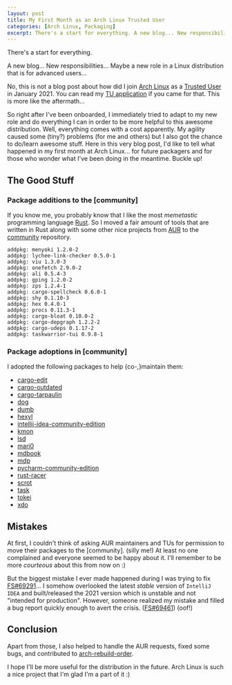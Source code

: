 ```yaml
---
layout: post
title: My First Month as an Arch Linux Trusted User
categories: [Arch Linux, Packaging]
excerpt: There's a start for everything. A new blog... New responsibilities... Maybe a new role in a Linux distribution that is for advanced users...
---
```


There's a start for everything.

A new blog... New responsibilities... Maybe a new role in a Linux distribution that is for advanced users...

No, this is not a blog post about how did I join [Arch Linux](https://archlinux.org/) as a [Trusted User](https://wiki.archlinux.org/index.php/Trusted_Users) in January 2021. You can read my [TU application](https://lists.archlinux.org/pipermail/aur-general/2020-December/036036.html) if you came for that. This is more like the aftermath...

So right after I've been onboarded, I immediately tried to adapt to my new role and do everything I can in order to be more helpful to this awesome distribution. Well, everything comes with a cost apparently. My agility caused some (tiny?) problems (for me and others) but I also got the chance to do/learn awesome stuff. Here in this very blog post, I'd like to tell what happened in my first month at Arch Linux... for future packagers and for those who wonder what I've been doing in the meantime. Buckle up!

## The Good Stuff

### Package additions to the [community]

If you know me, you probably know that I like the most _memetastic_ programming language [Rust](https://www.rust-lang.org/). So I moved a fair amount of tools that are written in Rust along with some other nice projects from [AUR](https://aur.archlinux.org/) to the [community](https://wiki.archlinux.org/index.php/Official_repositories#community) repository.

```
addpkg: menyoki 1.2.0-2
addpkg: lychee-link-checker 0.5.0-1
addpkg: viu 1.3.0-3
addpkg: onefetch 2.9.0-2
addpkg: ali 0.5.4-3
addpkg: gping 1.2.0-2
addpkg: zps 1.2.4-1
addpkg: cargo-spellcheck 0.6.0-1
addpkg: shy 0.1.10-3
addpkg: hex 0.4.0-1
addpkg: procs 0.11.3-1
addpkg: cargo-bloat 0.10.0-2
addpkg: cargo-depgraph 1.2.2-2
addpkg: cargo-udeps 0.1.17-2
addpkg: taskwarrior-tui 0.9.8-1
```

### Package adoptions in [community]

I adopted the following packages to help {co-,}maintain them:

* [cargo-edit](https://www.archlinux.org/packages/community/x86_64/cargo-edit/)
* [cargo-outdated](https://www.archlinux.org/packages/community/x86_64/cargo-outdated/)
* [cargo-tarpaulin](https://www.archlinux.org/packages/community/x86_64/cargo-tarpaulin/)
* [dog](https://www.archlinux.org/packages/community/x86_64/dog/)
* [dumb](https://www.archlinux.org/packages/community/x86_64/dumb/)
* [hexyl](https://www.archlinux.org/packages/community/x86_64/hexyl/)
* [intellij-idea-community-edition](https://www.archlinux.org/packages/community/x86_64/intellij-idea-community-edition/)
* [kmon](https://www.archlinux.org/packages/community/x86_64/kmon/)
* [lsd](https://www.archlinux.org/packages/community/x86_64/lsd/)
* [mari0](https://www.archlinux.org/packages/community/x86_64/mari0/)
* [mdbook](https://www.archlinux.org/packages/community/x86_64/mdbook/)
* [mdp](https://www.archlinux.org/packages/community/x86_64/mdp/)
* [pycharm-community-edition](https://www.archlinux.org/packages/community/x86_64/pycharm-community-edition/)
* [rust-racer](https://www.archlinux.org/packages/community/x86_64/rust-racer/)
* [scrot](https://www.archlinux.org/packages/community/x86_64/scrot/)
* [task](https://www.archlinux.org/packages/community/x86_64/task/)
* [tokei](https://www.archlinux.org/packages/community/x86_64/tokei/)
* [xdo](https://www.archlinux.org/packages/community/x86_64/xdo/)

## Mistakes

At first, I couldn't think of asking AUR maintainers and TUs for permission to move their packages to the [community]. (silly me!) At least no one complained and everyone seemed to be happy about it. I'll remember to be more _courteous_ about this from now on :)

But the biggest mistake I ever made happened during I was trying to fix [FS#69291](https://bugs.archlinux.org/task/69291)... I somehow overlooked the latest _stable_ version of `IntelliJ IDEA` and built/released the 2021 version which is unstable and not "intended for production". However, someone realized my mistake and filled a bug report quickly enough to avert the crisis. ([FS#69461](https://bugs.archlinux.org/task/69461)) (oof!)

## Conclusion

Apart from those, I also helped to handle the AUR requests, fixed some bugs, and contributed to [arch-rebuild-order](https://gitlab.archlinux.org/archlinux/arch-rebuild-order/).

I hope I'll be more useful for the distribution in the future. Arch Linux is such a nice project that I'm glad I'm a part of it :)
